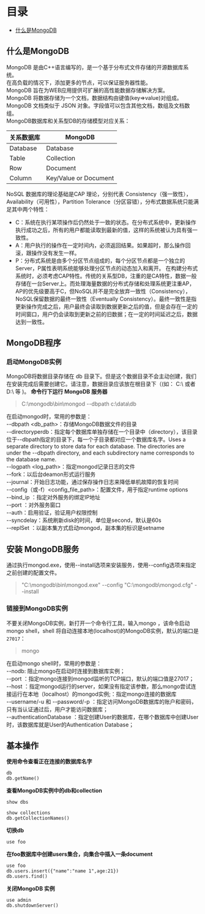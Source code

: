 # 目录
* [什么是MongoDB](#什么是MongoDB)

## 什么是MongoDB
MongoDB 是由C++语言编写的，是一个基于分布式文件存储的开源数据库系统。  
在高负载的情况下，添加更多的节点，可以保证服务器性能。  
MongoDB 旨在为WEB应用提供可扩展的高性能数据存储解决方案。  
MongoDB 将数据存储为一个文档，数据结构由键值(key=>value)对组成。MongoDB 文档类似于 JSON 对象。字段值可以包含其他文档，数组及文档数组。  
MongoDB数据库和关系型DB的存储模型对应关系：

关系数据库 | MongoDB
------- | ------|
Database | Database
Table | Collection
Row | Document
Column | Key/Value or Document

NoSQL 数据库的理论基础是CAP 理论，分别代表 Consistency（强一致性），Availability（可用性），Partition Tolerance（分区容错），分布式数据系统只能满足其中两个特性：  
* C：系统在执行某项操作后仍然处于一致的状态。在分布式系统中，更新操作执行成功之后，所有的用户都能读取到最新的值，这样的系统被认为具有强一致性。
* A：用户执行的操作在一定时间内，必须返回结果。如果超时，那么操作回滚，跟操作没有发生一样。
* P：分布式系统是由多个分区节点组成的，每个分区节点都是一个独立的Server，P属性表明系统能够处理分区节点的动态加入和离开。
在构建分布式系统时，必须考虑CAP特性。传统的关系型DB，注重的是CA特性，数据一般存储在一台Server上。而处理海量数据的分布式存储和处理系统更注重AP，AP的优先级要高于C，但NoSQL并不是完全放弃一致性（Consistency），NoSQL保留数据的最终一致性（Eventually Consistency）。最终一致性是指更新操作完成之后，用户最终会读取到数据更新之后的值，但是会存在一定的时间窗口，用户仍会读取到更新之前的旧数据；在一定的时间延迟之后，数据达到一致性。

## MongoDB程序
### 启动MongoDB实例
MongoDB将数据目录存储在 db 目录下。但是这个数据目录不会主动创建，我们在安装完成后需要创建它。请注意，数据目录应该放在根目录下（(如： C:\ 或者 D:\ 等 )。
**命令行下运行 MongoDB 服务器**
>C:\mongodb\bin\mongod --dbpath c:\data\db

在启动mongod时，常用的参数是：  
--dbpath <db_path>：存储MongoDB数据文件的目录  
--directoryperdb：指定每个数据库单独存储在一个目录中（directory），该目录位于--dbpath指定的目录下，每一个子目录都对应一个数据库名字。Uses a separate directory to store data for each database. The directories are under the --dbpath directory, and each subdirectory name corresponds to the database name.  
--logpath <log_path>：指定mongod记录日志的文件  
--fork：以后台deamon形式运行服务  
--journal：开始日志功能，通过保存操作日志来降低单机故障的恢复时间  
--config（或-f）<config_file_path>：配置文件，用于指定runtime options  
--bind_ip <ip address>：指定对外服务的绑定IP地址  
--port <port>：对外服务窗口  
--auth：启用验证，验证用户权限控制  
--syncdelay<value>：系统刷新disk的时间，单位是second，默认是60s  
--replSet <setname>：以副本集方式启动mongod，副本集的标识是setname  
## 安装 MongoDB服务
通过执行mongod.exe，使用--install选项来安装服务，使用--config选项来指定之前创建的配置文件。
>"C:\mongodb\bin\mongod.exe" --config "C:\mongodb\mongod.cfg" --install

### 链接到MongoDB实例
不要关闭MongoDB实例，新打开一个命令行工具，输入mongo ，该命令启动mongo shell，shell 将自动连接本地(localhost)的MongoDB实例，默认的端口是`27017`：
>mongo

在启动mongo shell时，常用的参数是：  
--nodb: 阻止mongo在启动时连接到数据库实例；  
--port <port> ：指定mongo连接到mongod监听的TCP端口，默认的端口值是27017；  
--host <hostname> ：指定mongod运行的server，如果没有指定该参数，那么mongo尝试连接运行在本地（localhost）的mongod实例;<db address>：指定mongo连接的数据库  
--username/-u <username> 和 --password/-p <password>：指定访问MongoDB数据库的账户和密码，只有当认证通过后，用户才能访问数据库；  
--authenticationDatabase <dbname>：指定创建User的数据库，在哪个数据库中创建User时，该数据库就是User的Authentication Database；  
## 基本操作
**使用命令查看正在连接的数据库名字**
```
db
db.getName()
```
**查看MongoDB实例中的db和collection**
```
show dbs

show collections
db.getCollectionNames()
```
**切换db**
```
use foo
```
**在foo数据库中创建users集合，向集合中插入一条document**
```
use foo
db.users.insert({"name":"name 1",age:21})
db.users.find()
```
**关闭MongoDB 实例**
```
use admin
db.shutdownServer()
```
